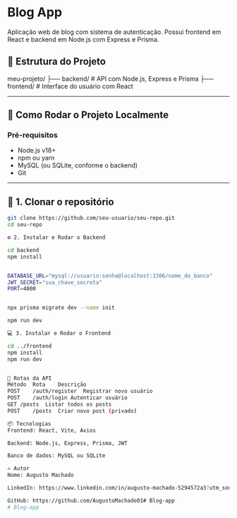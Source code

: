  # Blog App

Aplicação web de blog com sistema de autenticação. Possui frontend em React e backend em Node.js com Express e Prisma.

## 📁 Estrutura do Projeto

meu-projeto/
├── backend/ # API com Node.js, Express e Prisma
├── frontend/ # Interface do usuário com React

---

## 🚀 Como Rodar o Projeto Localmente

### Pré-requisitos

- Node.js v18+
- npm ou yarn
- MySQL (ou SQLite, conforme o backend)
- Git

---

## 🔧 1. Clonar o repositório

```bash
git clone https://github.com/seu-usuario/seu-repo.git
cd seu-repo

⚙️ 2. Instalar e Rodar o Backend

cd backend
npm install


DATABASE_URL="mysql://usuario:senha@localhost:3306/nome_do_banco"
JWT_SECRET="sua_chave_secreta"
PORT=4000


npx prisma migrate dev --name init

npm run dev

💻 3. Instalar e Rodar o Frontend

cd ../frontend
npm install
npm run dev


📡 Rotas da API
Método	Rota	Descrição
POST	/auth/register	Registrar novo usuário
POST	/auth/login	Autenticar usuário
GET	/posts	Listar todos os posts
POST	/posts	Criar novo post (privado)

📦 Tecnologias
Frontend: React, Vite, Axios

Backend: Node.js, Express, Prisma, JWT

Banco de dados: MySQL ou SQLite

✍️ Autor
Nome: Augusto Machado

LinkedIn: https://www.linkedin.com/in/augusto-machado-5294572a3?utm_source=share&utm_campaign=share_via&utm_content=profile&utm_medium=android_app

GitHub: https://github.com/AugustoMachado01# Blog-app
# Blog-app
